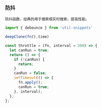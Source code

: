 ### 防抖

`防抖函数，经典的用于搜索框实时搜索，提高性能。`

<template>
    <b>使用</b>
</template>

```ts
import { debounce } from 'util-snippets'

deepClone(fn(),time)
```

<template>
    <b>代码</b>
</template>

```ts
const throttle = (fn, interval = 300) => {
  let canRun = true;
  return () => {
    if (!canRun) {
      return;
    }
    canRun = false;
    setTimeout(() => {
      fn.apply();
      canRun = true;
    }, interval);
  };
};

```


<style>
    b {
        color: #3eaf7c;
    }
</style>

